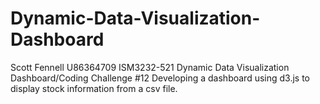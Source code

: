 # Dynamic-Data-Visualization-Dashboard
Scott Fennell U86364709
ISM3232-521
Dynamic Data Visualization Dashboard/Coding Challenge #12
Developing a dashboard using d3.js to display stock information from a csv file.
